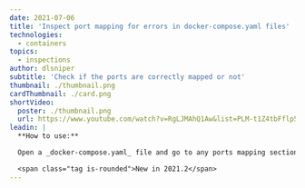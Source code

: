 ```yaml
---
date: 2021-07-06
title: 'Inspect port mapping for errors in docker-compose.yaml files'
technologies:
  - containers
topics:
  - inspections
author: dlsniper
subtitle: 'Check if the ports are correctly mapped or not'
thumbnail: ./thumbnail.png
cardThumbnail: ./card.png
shortVideo:
  poster: ./thumbnail.png
  url: https://www.youtube.com/watch?v=RgLJMAhQ1Aw&list=PLM-t1Z4tbFflp57RnfgjXOdpOg6fLhs_q&index=18
leadin: |
  **How to use:**

  Open a _docker-compose.yaml_ file and go to any ports mapping section to see if it contains any messages or not.

  <span class="tag is-rounded">New in 2021.2</span>
---
```


